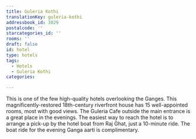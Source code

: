 ```yaml
---
title: Guleria Kothi
translationKey: guleria-kothi
addressbook_id: 3029
postalcode: ''
starcategories_id: ''
rooms: ''
draft: false
id: hotel
type: hotels
tags:
  - Hotels
  - Guleria Kothi
categories:

---
```

This is one of the few high-quality hotels overlooking the Ganges. This magnificently-restored 18th-century riverfront house has 15 well-appointed rooms, most with good views. The Guleria Cafe outside the main entrance is a great place in the evenings. The easiest way to reach the hotel is to arrange a pick-up by the hotel boat from Raj Ghat, just a 10-minute ride. The boat ride for the evening Ganga aarti is complimentary.